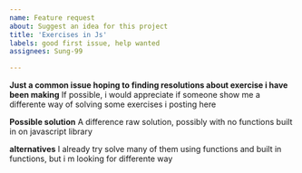 ```yaml
---
name: Feature request
about: Suggest an idea for this project
title: 'Exercises in Js'
labels: good first issue, help wanted
assignees: Sung-99

---
```


**Just a common issue hoping to finding resolutions about exercise i have been making**
If possible, i would appreciate if someone show me a differente way of solving some exercises i posting here 

**Possible solution**
A difference raw solution, possibly with no functions built in on javascript library

**alternatives**
I already try solve many of them using functions and built in functions, but i m looking for differente way 



